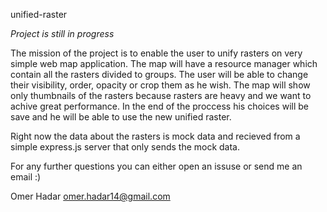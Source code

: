 unified-raster

*Project is still in progress* 

The mission of the project is to enable the user to unify rasters on very simple web map application.
The map will have a resource manager which contain all the rasters divided to groups. 
The user will be able to change their visibility, order, opacity or crop them as he wish.
The map will show only thumbnails of the rasters because rasters are heavy and we want to achive great performance.
In the end of the proccess his choices will be save and he will be able to use the new unified raster.

Right now the data about the rasters is mock data and recieved from a simple express.js server that only sends the mock data.

For any further questions you can either open an issuse or send me an email :)

Omer Hadar
omer.hadar14@gmail.com
